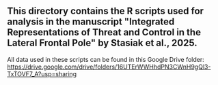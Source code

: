 ## This directory contains the R scripts used for analysis in the manuscript "Integrated Representations of Threat and Control in the Lateral Frontal Pole" by Stasiak et al., 2025.
All data used in these scripts can be found in this Google Drive folder: https://drive.google.com/drive/folders/16UTErWWHhdPN3CWnH9gQl3-TxTOVF7_A?usp=sharing

